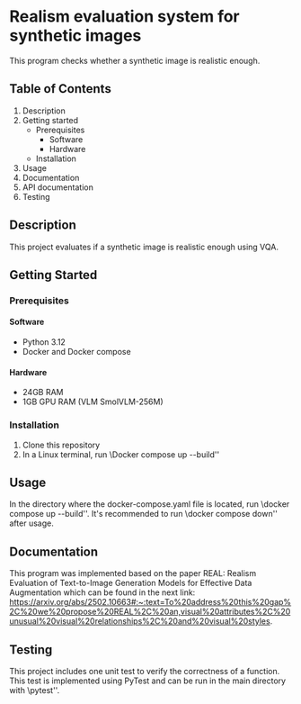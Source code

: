 # Realism evaluation system for synthetic images
This program checks whether a synthetic image is realistic enough.

## Table of Contents
1. Description
2. Getting started
    - Prerequisites
        * Software
        * Hardware
    - Installation
4. Usage
5. Documentation
6. API documentation
7. Testing



## Description
This project evaluates if a synthetic image is realistic enough using VQA.

## Getting Started

### Prerequisites

#### Software
- Python 3.12
- Docker and Docker compose

#### Hardware
- 24GB RAM
- 1GB GPU RAM (VLM SmolVLM-256M)

### Installation
1. Clone this repository
2. In a Linux terminal, run \Docker compose up --build\''


## Usage
In the directory where the docker-compose.yaml file is located, run \docker compose up --build\''.
It's recommended to run \docker compose down\'' after usage.

## Documentation
This program was implemented based on the paper REAL: Realism Evaluation of Text-to-Image Generation Models for Effective Data Augmentation which can be found in the next link: https://arxiv.org/abs/2502.10663#:~:text=To%20address%20this%20gap%2C%20we%20propose%20REAL%2C%20an,visual%20attributes%2C%20unusual%20visual%20relationships%2C%20and%20visual%20styles. 


## Testing
This project includes one unit test to verify the correctness of a function. This test is implemented using PyTest and can be run in the main directory with \pytest\''.

